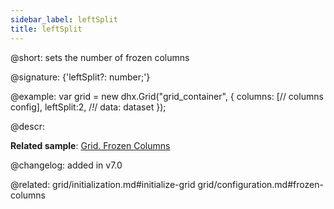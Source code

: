 ```yaml
---
sidebar_label: leftSplit
title: leftSplit
---          
```


@short: sets the number of frozen columns

@signature: {'leftSplit?: number;'}

@example:
var grid = new dhx.Grid("grid_container", {
	columns: [// columns config],
	leftSplit:2,  /*!*/
	data: dataset
});



@descr: 

**Related sample**: [Grid. Frozen Columns](https://snippet.dhtmlx.com/hcgl9nth)

@changelog: added in v7.0

@related: grid/initialization.md#initialize-grid
grid/configuration.md#frozen-columns

